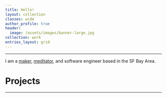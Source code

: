 ```yaml
---
title: Hello!
layout: collection
classes: wide
author_profile: true
header:
  image: /assets/images/banner-large.jpg
collection: work
entries_layout: grid
---
```

---
I am a [maker](https://en.wikipedia.org/wiki/Maker_culture), [meditator](https://www.supermeditate.me), and software engineer based in the SF Bay Area.

# Projects
---
